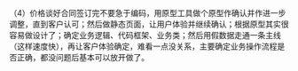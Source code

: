 

（4）价格谈好合同签订完不要急于编码，用原型工具做个原型作确认并作进一步调整，直到客户认可；然后做静态页面，让用户体验并继续确认；根据原型其实很容易做设计了；确定业务逻辑、代码框架、业务类；然后用假数据走通一条主线（这样速度快），再让客户体验确定，难看一点没关系，主要确定业务操作流程是否正确，都没问题后基本可以放开做了。